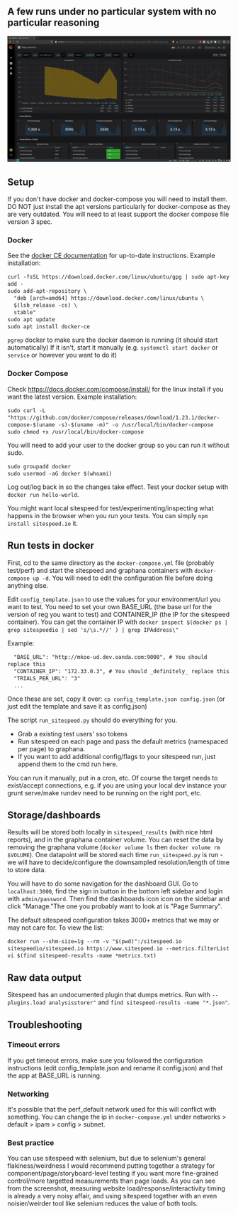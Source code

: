 ## A few runs under no particular system with no particular reasoning
![](screen.png)

## Setup 

If you don't have docker and docker-compose you will need to install them. DO NOT just install the apt versions particularly for docker-compose as they are very outdated. You will need to at least support the docker compose file version 3 spec. 

### Docker

See the [docker CE documentation](https://docs.docker.com/install/linux/docker-ce/ubuntu/#install-using-the-repository) for up-to-date instructions. Example installation:

```
curl -fsSL https://download.docker.com/linux/ubuntu/gpg | sudo apt-key add -
sudo add-apt-repository \
  "deb [arch=amd64] https://download.docker.com/linux/ubuntu \
  $(lsb_release -cs) \
  stable"
sudo apt update
sudo apt install docker-ce
```

`pgrep` docker to make sure the docker daemon is running (it should start automatically)
If it isn't, start it manually (e.g. `systemctl start docker` or `service` or however you want to do it)

### Docker Compose

Check https://docs.docker.com/compose/install/ for the linux install if you want the latest version. Example installation:

```
sudo curl -L "https://github.com/docker/compose/releases/download/1.23.1/docker-compose-$(uname -s)-$(uname -m)" -o /usr/local/bin/docker-compose
sudo chmod +x /usr/local/bin/docker-compose
```

You will need to add your user to the docker group so you can run it without sudo. 

```
sudo groupadd docker
sudo usermod -aG docker $(whoami)
```

Log out/log back in so the changes take effect. Test your docker setup with `docker run hello-world`.

You might want local sitespeed for test/experimenting/inspecting what happens in the browser when you run your tests. You can simply `npm install sitespeed.io` it. 

## Run tests in docker

First, cd to the same directory as the `docker-compose.yml` file (probably test/perf) and start the sitespeed and graphana containers with `docker-compose up -d`. You will need to edit the configuration file before doing anything else.

Edit `config_template.json` to use the values for your environment/url you want to test. You need to set your own BASE_URL (the base url for the version of reg you want to test) and CONTAINER_IP (the IP for the sitespeed container). You can get the container IP with `docker inspect $(docker ps | grep sitespeedio | sed 's/\s.*//' ) | grep IPAddress\"`

Example:
```
  "BASE_URL": "http://mkoo-ud.dev.oanda.com:9000", # You should replace this
  "CONTAINER_IP": "172.33.0.3", # You should _definitely_ replace this
  "TRIALS_PER_URL": "3"
  ...
```

Once these are set, copy it over: `cp config_template.json config.json` (or just edit the template and save it as config.json)

The script `run_sitespeed.py` should do everything for you. 
- Grab a existing test users' sso tokens
- Run sitespeed on each page and pass the default metrics (namespaced per page) to graphana. 
- If you want to add additional config/flags to your sitespeed run, just append them to the cmd run here.

You can run it manually, put in a cron, etc. Of course the target needs to exist/accept connections, e.g. if you are using your local dev instance your grunt serve/make rundev need to be running on the right port, etc.

## Storage/dashboards

Results will be stored both locally in `sitespeed_results` (with nice html reports), and in the graphana container volume. You can reset the data by removing the graphana volume (`docker volume ls`  then `docker volume rm $VOLUME`). One datapoint will be stored each time `run_sitespeed.py` is run - we will have to decide/configure the downsampled resolution/length of time to store data. 

You will have to do some navigation for the dashboard GUI. Go to `localhost:3000`, find the sign in button in the bottom left sidebar and login with `admin/password`. Then find the dashboards icon icon on the sidebar and click "Manage."The one you probably want to look at is "Page Summary".

The default sitespeed configuration takes 3000+ metrics that we may or may not care for. To view the list:

```
docker run --shm-size=1g --rm -v "$(pwd)":/sitespeed.io sitespeedio/sitespeed.io https://www.sitespeed.io --metrics.filterList
vi $(find sitespeed-results -name *metrics.txt)
```

## Raw data output

Sitespeed has an undocumented plugin that dumps metrics. Run with `--plugins.load analysisstorer"` and `find sitespeed-results -name "*.json"`.

## Troubleshooting

### Timeout errors
If you get timeout errors, make sure you followed the configuration instructions (edit config_template.json and rename it config.json) and that the app at BASE_URL is running.

### Networking

It's possible that the perf_default network used for this will conflict with something. You can change the ip in `docker-compose.yml` under networks > default > ipam > config > subnet.

### Best practice
You can use sitespeed with selenium, but due to selenium's general flakiness/weirdness I would recommend putting together a strategy for component/page/storyboard-level testing if you want more fine-grained control/more targetted measurements than page loads. As you can see from the screenshot, measuring website load/response/interactivity timing is already a very noisy affair, and using sitespeed together with an even noisier/weirder tool like selenium reduces the value of both tools.

